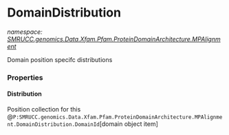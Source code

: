 ﻿# DomainDistribution
_namespace: [SMRUCC.genomics.Data.Xfam.Pfam.ProteinDomainArchitecture.MPAlignment](./index.md)_

Domain position specifc distributions




### Properties

#### Distribution
Position collection for this @``P:SMRUCC.genomics.Data.Xfam.Pfam.ProteinDomainArchitecture.MPAlignment.DomainDistribution.DomainId``[domain object item]
